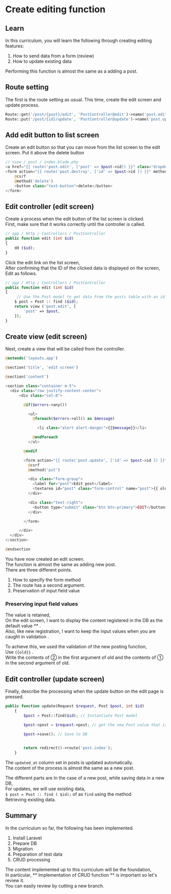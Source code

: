 # Create editing function
##  Learn
In this curriculum, you will learn the following through creating editing features:  
1. How to send data from a form (review)
2. How to update existing data

Performing this function is almost the same as a adding a post.

##  Route setting
The first is the route setting as usual.
This time, create the edit screen and update process.  

```php
Route::get('/post/{post}/edit', 'PostController@edit')->name('post.edit'); //edit screen
Route::put('/post/{id}/update', 'PostController@update')->name('post.update'); //update process
```

##  Add edit button to list screen
Create an edit button so that you can move from the list screen to the edit screen.
Put it above the delete button

```php
// view / post / index.blade.php
<a href="{{ route('post.edit', ['post' => $post->id]) }}" class="dropdown-item">edit</a>
<form action="{{ route('post.destroy', ['id' => $post->id ]) }}" method="POST" class="dropdown-item">
    @csrf
    @method('delete')
    <button class="text-button">delete</button>
</form>
```

##  Edit controller (edit screen)
Create a process when the edit button of the list screen is clicked.  
First, make sure that it works correctly until the controller is called.
```php
// app / Http / Controllers / PostController
public function edit (int $id)
{
    dd ($id);
}
```

Click the edit link on the list screen,  
After confirming that the ID of the clicked data is displayed on the screen,  
Edit as follows.  

```php
// app / Http / Controllers / PostController
public function edit (int $id)
{
     // Use the Post model to get data from the posts table with an id that matches $id
    $ post = Post :: find ($id); 
    return view ('post.edit', [
        'post' => $post,
    ]);
}
```

##  Create view (edit screen)
Next, create a view that will be called from the controller.

```php
@extends('layouts.app')

@section('title', 'edit screen')

@section('content')

<section class="container m-5">
  <div class="row justify-content-center">
      <div class="col-8">

        @if($errors->any())

          <ul>
            @foreach($errors->all() as $message)

              <li class="alert alert-danger">{{$message}}</li>

            @endforeach
          </ul>

        @endif

        <form action="{{ route('post.update', ['id' => $post->id ]) }}" method="POST">
          @csrf
          @method('put')

          <div class="form-group">
            <label for="post">Edit post</label>
            <textarea id="post" class="form-control" name="post">{{ old('post', $post->post) }}</textarea>
          </div>

          <div class="text-right">
            <button type="submit" class="btn btn-primary">EDIT</button>
          </div>

        </form>

      </div>
  </div>
</section>

@endsection
```

You have now created an edit screen.  
The function is almost the same as adding new post.  
There are three different points.  
1. How to specify the form method
2. The route has a second argument.
3. Preservation of input field value

### Preserving  input field values
The value is retained,  
On the edit screen, I want to display the content registered in the DB as the default value ** .  
Also, like new registration, I want to keep the input values ​​when you are caught in validation .  

To achieve this, we used the validation of the new posting function,  
Use `{{old}}` .  
Write the contents of ② in the first argument of old and the contents of ① in the second argument of old.

##  Edit controller (update screen)
Finally, describe the processing when the update button on the edit page is pressed.  

```php
public function update(Request $request, Post $post, int $id)
    {
        $post = Post::find($id); // Instantiate Post model    
        
        $post->post = $request->post; // get the new Post value that is entered on the screen

        $post->save(); // Save to DB


        return redirect()->route('post.index');
    }
```

The `updated_at` column set in posts is updated automatically.  
The content of the process is almost the same as a new post.

The different parts are 
In the case of a new post, while saving data in a new DB,  
For updates, we will use existing data,  
`$ post = Post :: find ( $id);` of as `find` using the method  
Retrieving existing data.

##  Summary
In the curriculum so far, the following has been implemented.  
1. Install Laravel
2. Prepare DB
3. Migration
4. Preparation of test data
5. CRUD processing

The content implemented up to this curriculum will be the foundation,  
In particular, ** Implementation of CRUD function ** is important so let's review it.  
You can easily review by cutting a new branch.  